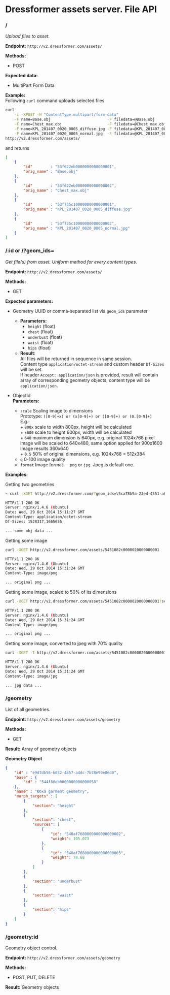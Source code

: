 Dressformer assets server. File API
============================

### /
_Upload files to asset._

__Endpoint:__ `http://v2.dressformer.com/assets/`  
  
__Methods:__

- POST

__Expected data:__

- MultiPart Form Data

__Example:__   
Following `curl` command uploads selected files 

```sh
curl                                                                                       \
	-i -XPOST -H "ContentType:multipart/form-data"                                         \
	-F name=Base.obj                         -F filedata=@Base.obj                         \
	-F name=Chest_max.obj                    -F filedata=@Chest_max.obj                    \
	-F name=KPL_201407_0020_0005_diffuse.jpg -F filedata=@KPL_201407_0020_0005_diffuse.jpg \
	-F name=KPL_201407_0020_0005_normal.jpg  -F filedata=@KPL_201407_0020_0005_normal.jpg  \
http://v2.dressformer.com/assets/
```
and returns

```json
[
	{
		"id"        : "53f622eb0000000000000001",
		"orig_name" : "Base.obj"
	},
	{
		"id"        : "53f622eb0000000000000002",
		"orig_name" : "Chest_max.obj"
	},
	{
		"id"        : "53f735c10000000000000001",
		"orig_name" : "KPL_201407_0020_0005_diffuse.jpg"
	},
	{
		"id"        : "53f735c10000000000000002",
		"orig_name" : "KPL_201407_0020_0005_normal.jpg"
	}	
]	
```

### /:id or /?geom_ids=
_Get file(s) from asset. Uniform method for every content types._

__Endpoint:__ `http://v2.dressformer.com/assets/`  
  
__Methods:__

- GET

__Expected parameters:__

- Geometry UUID or comma-separated list via `geom_ids` parameter
	- __Parameters:__
		- `height`    (float)
		- `chest`     (float)
		- `underbust` (float)
		- `waist`     (float)
		- `hips`      (float)
	- __Result__:  
		All files will be returned in sequence in same session.  
		Content type `application/octet-stream` and custom header `Df-Sizes` will be set.  
		If header `Accept: application/json` is provided, result will contain array of corresponding geometry objects, content type will be `application/json`.  
	
- ObjectId  
	__Parameters:__

	- `scale` Scaling image to dimensions  
		Prototype: `([0-9]+x) or (x[0-9]+) or ([0-9]+) or (0.[0-9]+)`  
		E.g.:  
  			+ `800x` scale to width 800px, height will be calculated  
		  	+ `x600` scale to height 600px, width will be calculated  
		  	+ `640`  maximum dimension is 640px, e.g. original 1024x768 pixel image will be scaled
  		  	   to 640x480, same option applied for 900x1600 image results 360x640  
		  	+ `0.5`  50% of original dimensions, e.g. 1024x768 = 512x384
	- `q` 0-100 image quality
	- `format` Image format — `png` or `jpg`. Jpeg is default one.
  
__Examples:__

Getting two geometries

```sh
~ curl -XGET http://v2.dressformer.com/?geom_ids=\5ca78b9a-23ed-4551-a6f2-9e3bb9f7c919,b1f8be54-8310-4962-be22-f2446653ea1b

HTTP/1.1 200 OK
Server: nginx/1.4.6 (Ubuntu)
Date: Wed, 29 Oct 2014 15:11:27 GMT
Content-Type: application/octet-stream
Df-Sizes: 1528317,1665655

... some obj data ...

```

Getting some image

```sh
curl -XGET http://v2.dressformer.com/assets/5451082c0000020000000001

HTTP/1.1 200 OK
Server: nginx/1.4.6 (Ubuntu)
Date: Wed, 29 Oct 2014 15:31:24 GMT
Content-Type: image/png

... original png ...

```

Getting some image, scaled to 50% of its dimensions

```sh
curl -XGET http://v2.dressformer.com/assets/5451082c0000020000000001?scale=0.5

HTTP/1.1 200 OK
Server: nginx/1.4.6 (Ubuntu)
Date: Wed, 29 Oct 2014 15:31:24 GMT
Content-Type: image/png

... original png ...

```

Getting some image, converted to jpeg with 70% quality

```sh
curl -XGET -I http://v2.dressformer.com/assets/5451082c0000020000000001\?format\=jpg&q=70

HTTP/1.1 200 OK
Server: nginx/1.4.6 (Ubuntu)
Date: Wed, 29 Oct 2014 15:31:24 GMT
Content-Type: image/jpg

... jpg data ...

```

### /geometry

List of all geometries.  

__Endpoint:__ `http://v2.dressformer.com/assets/geometry`  

__Methods:__ 

- GET

__Result:__ Array of geometry objects  

__Geometry Object__  

```json
{
	"id" : "e9d7db56-b032-4857-a4dc-7b78e99e86d0",
	"base" : {
		"id" : "544f86eb0000000000000058"
	},
	"name" : "Юбка garment geometry",
	"morph_targets" : [
		{
			"section": "height"
		},
		{
			"section": "chest",
			"sources": [
				{
					"id": "540af7680000000000000002",
					"weight": 105.073
				},
				{
					"id": "540af7680000000000000003",
					"weight": 78.68
				}
			]
		},		
		{
			"section": "underbust"
		},
		{
			"section": "waist"
		},
		{
			"section": "hips"
		}
	]
}

```

### /geometry:id

Geometry object control.  

__Endpoint:__ `http://v2.dressformer.com/assets/geometry`  

__Methods:__ 

- POST, PUT, DELETE

__Result:__ Geometry objects  





